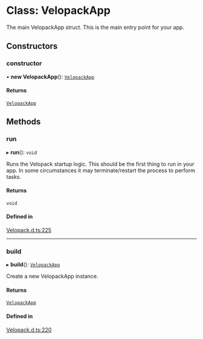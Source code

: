 # Class: VelopackApp

The main VelopackApp struct. This is the main entry point for your app.

## Constructors

### constructor

• **new VelopackApp**(): [`VelopackApp`](VelopackApp.md)

#### Returns

[`VelopackApp`](VelopackApp.md)

## Methods

### run

▸ **run**(): `void`

Runs the Velopack startup logic. This should be the first thing to run in your app.
In some circumstances it may terminate/restart the process to perform tasks.

#### Returns

`void`

#### Defined in

[Velopack.d.ts:225](https://github.com/velopack/velopack.fusion/blob/4afc04c/for-js/Velopack.d.ts#L225)

___

### build

▸ **build**(): [`VelopackApp`](VelopackApp.md)

Create a new VelopackApp instance.

#### Returns

[`VelopackApp`](VelopackApp.md)

#### Defined in

[Velopack.d.ts:220](https://github.com/velopack/velopack.fusion/blob/4afc04c/for-js/Velopack.d.ts#L220)
